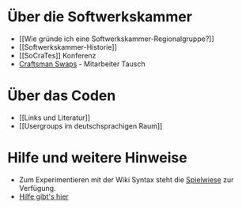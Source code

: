 # Über die Softwerkskammer

* [[Wie gründe ich eine Softwerkskammer-Regionalgruppe?]]
* [[Softwerkskammer-Historie]]
* [[SoCraTes]] Konferenz
* [Craftsman Swaps](/wiki/craftsmanswap/index) - Mitarbeiter Tausch

# Über das Coden
* [[Links und Literatur]]
* [[Usergroups im deutschsprachigen Raum]]

# Hilfe und weitere Hinweise
* Zum Experimentieren mit der Wiki Syntax steht die [Spielwiese](/wiki/spielwiese/) zur Verfügung.
* [Hilfe gibt's hier](/wiki/hilfe/)